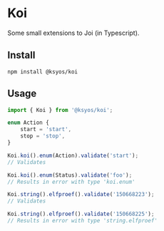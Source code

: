 # Koi

Some small extensions to Joi (in Typescript).

## Install

```
npm install @ksyos/koi
```

## Usage

```ts
import { Koi } from '@ksyos/koi';

enum Action {
    start = 'start',
    stop = 'stop',
}

Koi.koi().enum(Action).validate('start');
// Validates

Koi.koi().enum(Status).validate('foo');
// Results in error with type 'koi.enum'

Koi.string().elfproef().validate('150668223');
// Validates

Koi.string().elfproef().validate('150668225');
// Results in error with type 'string.elfproef'
```
